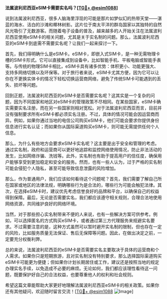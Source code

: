 **法属波利尼西亚eSIM卡需要实名吗？[[TG💪+ @esim1088](https://t.me/s/esim1088)]**

说到法属波利尼西亚，很多人脑海里浮现的可能是那片如梦似幻的热带天堂——湛蓝的海水、洁白的沙滩和椰林树影。这片位于南太平洋的群岛国家以其独特的自然风光吸引了无数游客。而随着电子设备的普及，越来越多的人开始关注在法属波利尼西亚使用eSIM卡的相关问题，尤其是关于实名制的问题。那么，法属波利尼西亚的eSIM卡到底需不需要实名呢？让我们一起来探讨一下。

首先，我们得明确什么是eSIM卡。eSIM卡，即嵌入式SIM卡，是一种无需物理卡槽的SIM卡形式。它可以直接集成到设备中，比如智能手机、平板电脑或智能手表等。与传统的物理SIM卡相比，eSIM卡具有诸多优势：体积更小、功能更强大、支持多网络切换以及环保等。对于旅行者来说，eSIM卡尤其方便，因为它可以让你在不更换实体卡的情况下轻松切换运营商网络，避免了传统SIM卡可能遇到的丢失、损坏等问题。

回到正题，法属波利尼西亚的eSIM卡是否需要实名呢？这其实是一个复杂的问题，因为不同国家和地区对eSIM卡的管理政策不尽相同。在某些国家，eSIM卡确实需要实名注册，而在另一些国家则相对宽松。对于法属波利尼西亚而言，目前并没有强制要求所有eSIM卡都必须实名注册。不过，具体的情况可能会因运营商而异。例如，如果你通过当地的电信公司购买eSIM卡，他们可能会要求你提供身份信息进行实名认证；而如果你从国际渠道购买eSIM卡，则可能无需提供任何个人信息。

那么，为什么有些地方会要求eSIM卡实名呢？这主要是出于安全和管理的考虑。通过实名制，政府和运营商可以更好地追踪和监控网络使用情况，防止非法活动的发生，比如网络诈骗、洗钱等。此外，实名制也有助于提高用户的信任度，确保用户能够享受到更加稳定和安全的服务。然而，也有一些人认为，过于严格的实名制可能会侵犯个人隐私，甚至可能导致信息泄露的风险增加。

那么，作为普通用户，我们应该如何看待这个问题呢？首先，我们需要了解自己所在国家或地区的法律法规，明确哪些行为是合法的，哪些行为可能会触犯法律。其次，在选择eSIM卡时，建议优先考虑信誉良好的品牌和平台，以确保自己的权益得到保障。最后，无论是否需要实名，我们都应该遵守相关规则，合理合法地使用网络资源，共同维护良好的网络环境。

当然，对于那些担心实名制带来不便的人来说，也有一些解决方案可供参考。例如，可以选择匿名的方式购买eSIM卡，或者通过第三方代理服务来规避实名要求。不过需要注意的是，这种方式虽然可以暂时避开实名制的限制，但也存在一定的风险，比如服务质量无法保证、售后无保障等问题。因此，在做出决定之前，一定要充分权衡利弊。

总的来说，法属波利尼西亚的eSIM卡是否需要实名主要取决于具体的运营商和个人需求。如果你只是短期旅游，且对实名制没有特别要求，那么选择国际渠道购买eSIM卡可能更为便捷；但如果你计划长期居住或工作，建议还是按照当地的规定办理实名手续，以免造成不必要的麻烦。无论如何，我们都应该理性看待这一问题，既要保护好自己的合法权益，也要尊重他人的权利和社会规则。

希望这篇文章能帮助大家更好地理解法属波利尼西亚eSIM卡的相关政策。如果你还有其他疑问，欢迎随时留言交流！[[TG💪+ @esim1088](https://t.me/s/esim1088) ![Image](https://i.postimg.cc/4NQfJmqS/Snipaste-2025-05-13-00-14-12.png)]